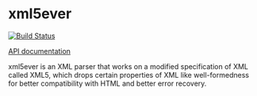 # xml5ever

[![Build Status](https://travis-ci.org/Ygg01/xml5ever.svg?branch=master)](https://travis-ci.org/Ygg01/xml5ever)

[API documentation](https://Ygg01.github.io/docs/xml5ever/xml5ever/index.html)

xml5ever is an XML parser that works on a modified specification of XML called XML5,
which drops certain properties of XML like well-formedness for better compatibility
with HTML and better error recovery.


